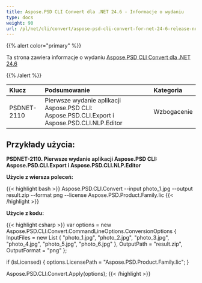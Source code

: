 ```yaml
---
title: Aspose.PSD CLI Convert dla .NET 24.6 - Informacje o wydaniu
type: docs
weight: 90
url: /pl/net/cli/convert/aspose-psd-cli-convert-for-net-24-6-release-notes/
---
```


{{% alert color="primary" %}}

Ta strona zawiera informacje o wydaniu [Aspose.PSD CLI Convert dla .NET 24.6](https://www.nuget.org/packages/Aspose.PSD.CLI.Convert/)

{{% /alert %}}

| **Klucz**    | **Podsumowanie**                                                                              | **Kategoria** |
|:------------|:-----------------------------------------------------------------------------------------------|:--------------|
| PSDNET-2110 | Pierwsze wydanie aplikacji Aspose.PSD CLI: Aspose.PSD.CLI.Export i Aspose.PSD.CLI.NLP.Editor | Wzbogacenie   |


## **Przykłady użycia:**

**PSDNET-2110. Pierwsze wydanie aplikacji Aspose.PSD CLI: Aspose.PSD.CLI.Export i Aspose.PSD.CLI.NLP.Editor**

**Użycie z wiersza poleceń:**

{{< highlight bash >}}
Aspose.PSD.CLI.Convert --input photo_1.jpg --output result.zip --format png --license Aspose.PSD.Product.Family.lic
{{< /highlight >}}

**Użycie z kodu:**

{{< highlight csharp >}}
var options = new Aspose.PSD.CLI.Convert.CommandLineOptions.ConversionOptions
{
    InputFiles = new List<string> { "photo_1.jpg", "photo_2.jpg", "photo_3.jpg", "photo_4.jpg", "photo_5.jpg", "photo_6.jpg" },
    OutputPath = "result.zip",
    OutputFormat = "png"
};


if (isLicensed)
{
    options.LicensePath = "Aspose.PSD.Product.Family.lic";
}

Aspose.PSD.CLI.Convert.Apply(options);
{{< /highlight >}}
